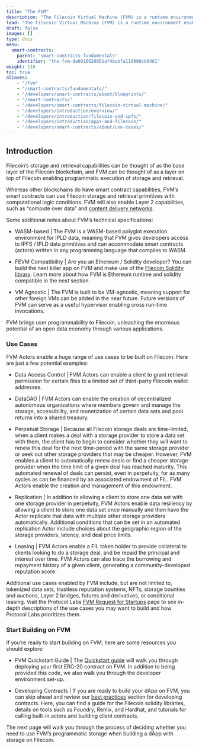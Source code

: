 ```yaml
---
title: "The FVM"
description: "The Filecoin Virtual Machine (FVM) is a runtime environment enabling users to deploy their own smart contracts on the Filecoin blockchain.  These smart contracts are called “actors,” and allow for on-chain computation, or “computation over state,” on Filecoin."
lead: "The Filecoin Virtual Machine (FVM) is a runtime environment enabling users to deploy their own smart contracts on the Filecoin blockchain.  These smart contracts are called “actors,” and allow for on-chain computation, or “computation over state,” on Filecoin."
draft: false
images: []
type: docs
menu:
  smart-contracts:
    parent: "smart-contracts-fundamentals"
    identifier: "the-fvm-da0916626661af4bebfa119906cb0481"
weight: 110
toc: true
aliases:
    - "/fvm"
    - "/smart-contracts/fundamentals/"
    - "/developers/smart-contracts/about/blueprints/"
    - "/smart-contracts/"
    - "/developers/smart-contracts/filecoin-virtual-machine/"
    - "/developers/introduction/overview/"
    - "/developers/introduction/filecoin-and-ipfs/"
    - "/developers/introduction/apps-and-filecoin/"
    - "/developers/smart-contracts/about/use-cases/"
---
```


## Introduction

Filecoin’s storage and retrieval capabilities can be thought of as the base layer of the Filecoin blockchain, and FVM can be thought of as a layer on top of Filecoin enabling programmatic execution of storage and retrieval.  

Whereas other blockchains do have smart contract capabilities, FVM’s smart contracts can use Filecoin storage and retrieval primitives with computational logic conditions.  FVM will also enable Layer 2 capabilities, such as “compute over data” and [content delivery networks](https://saturn.tech/).

Some additional notes about FVM’s technical specifications: 

- WASM-based | The FVM is a WASM-based polyglot execution environment for IPLD data, meaning that FVM gives developers access to IPFS / IPLD data primitives and can accommodate smart contracts (actors) written in any programming language that compiles to WASM.  

- FEVM Compatibility |  Are you an Ethereum / Solidity developer?  You can build the next killer app on FVM and make use of the [Filecoin Solidity library](https://docs.zondax.ch/fevm/filecoin-solidity/).  Learn more about how FVM is Ethereum runtime and solidity compatible in the next section. 

- VM Agnostic | The FVM is built to be VM-agnostic, meaning support for other foreign VMs can be added in the near future.  Future versions of FVM can serve as a useful hypervisor enabling cross run-time invocations. 

FVM brings user programmability to Filecoin, unleashing the enormous potential of an open data economy through various applications.  

### Use Cases

FVM Actors enable a huge range of use cases to be built on Filecoin.  Here are just a few potential examples:   

- Data Access Control | FVM Actors can enable a client to grant retrieval permission for certain files to a limited set of third-party Filecoin wallet addresses.  

- DataDAO | FVM Actors can enable the creation of decentralized autonomous organizations where members govern and manage the storage, accessibility, and monetization of certain data sets and pool returns into a shared treasury.

- Perpetual Storage | Because all Filecoin storage deals are time-limited, when a client makes a deal with a storage provider to store a data set with them, the client has to begin to consider whether they will want to renew this deal for the next time-period with the same storage provider or seek out other storage providers that may be cheaper.  However, FVM enables a client to automatically renew deals or find a cheaper storage provider when the time limit of a given deal has reached maturity.  This automated renewal of deals can persist, even in perpetuity, for as many cycles as can be financed by an associated endowment of FIL.  FVM Actors enable the creation and management of this endowment.

- Replication | In addition to allowing a client to store one data set with one storage provider in perpetuity, FVM Actors enable data resiliency by allowing a client to store one data set once manually and then have the Actor replicate that data with multiple other storage providers automatically.  Additional conditions that can be set in an automated replication Actor include choices about the geographic region of the storage providers, latency, and deal price limits.  

- Leasing | FVM Actors enable a FIL token holder to provide collateral to clients looking to do a storage deal, and be repaid the principal and interest over time.  FVM Actors can also trace the borrowing and repayment history of a given client, generating a community-developed reputation score.

Additional use cases enabled by FVM include, but are not limited to, tokenized data sets, trustless reputation systems, NFTs, storage bounties and auctions, Layer 2 bridges, futures and derivatives, or conditional leasing.  Visit the Protocol Labs [FVM Request for Startups](https://rfs.fvm.dev/) page to see in-depth descriptions of the use cases you may want to build and how Protocol Labs prioritizes them. 

### Start Building on FVM

If you’re ready to start building on FVM, here are some resources you should explore: 

- FVM Quickstart Guide | The [Quickstart guide](https://docs.filecoin.io/smart-contracts/fundamentals/erc-20-quickstart/) will walk you through deploying your first ERC-20 contract on FVM.   In addition to being provided this code, we also walk you through the developer environment set-up.  

- Developing Contracts | If you are ready to build your dApp on FVM, you can skip ahead and review our [best practices](https://docs.filecoin.io/smart-contracts/developing-contracts/best-practices/) section for developing contracts.  Here, you can find a guide for the Filecoin solidity libraries, details on tools such as Foundry, Remix, and Hardhat, and tutorials for calling built-in actors and building client contracts. 

The next page will walk you through the process of deciding whether you need to use FVM’s programmatic storage when building a dApp with storage on Filecoin. 
